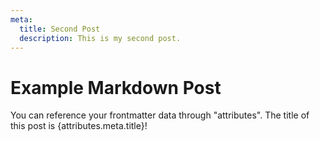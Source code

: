 ```yaml
---
meta:
  title: Second Post
  description: This is my second post.
---
```


# Example Markdown Post

You can reference your frontmatter data through "attributes". The title of this post is {attributes.meta.title}!
